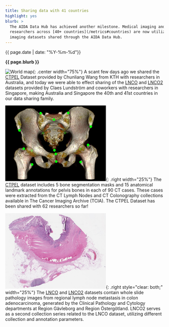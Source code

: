 ```yaml
---
title: Sharing data with 41 countries
highlight: yes
blurb: >
  The AIDA Data Hub has achieved another milestone. Medical imaging and AI
  researchers across [40+ countries](/metrics#countries) are now utilizing
  imaging datasets shared through the AIDA Data Hub.
---
```

<span class="small">{{ page.date | date: "%Y-%m-%d"}}</span>

<b>{{ page.blurb }}</b>

![World map](/assets/images/world-map-colored.svg){: .center width="75%"}
A scant few days ago we shared the [CTPEL](/10.23698/aida/ctpel) Dataset
provided by Chunliang Wang from KTH with researchers in Australia, and today we
were able to effect sharing of the [LNCO](/10.23698/aida/lnco) and
[LNCO2](/10.23698/aida/lnco) datasets provided by Claes Lundström and coworkers
with researchers in Singapore, making Australia and Singapore the 40th and 41st
countries in our data sharing family.

![CTPEL landmarks](/assets/images/10.23698/aida/ctpel/landmarks-thumbnail.png){: .right width="25%"}
The [CTPEL](/10.23698/aida/ctpel) dataset includes 5 bone segmentation masks and
15 anatomical landmark annotations for pelvis bones in each of 90 CT cases.
These cases were extracted from the CT Lymph Nodes and CT Colonography
collections available in The Cancer Imaging Archive (TCIA). The CTPEL Dataset
has been shared with 62 researchers so far!

![LNCO whole slide image example](/assets/images/10.23698/aida/lnco/he-overview-thumbnail.jpeg){: .right style="clear: both;" width="25%"}
The [LNCO](/10.23698/aida/lnco) and [LNCO2](/10.23698/aida/lnco) datasets
contain whole slide pathology images from regional lymph node metastasis in
colon adenocarcinoma, generated by the Clinical Pathology and Cytology
departments at Region Gävleborg and Region Östergötland. LNCO2 serves as a
second collection series related to the LNCO dataset, utilizing different
collection and annotation parameters.
